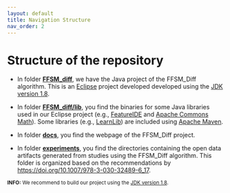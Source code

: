 ```yaml
---
layout: default
title: Navigation Structure
nav_order: 2
---
```


# Structure of the repository

- In folder **[FFSM_diff](https://github.com/damascenodiego/learningFFSM/tree/master/FFSM_diff)**, we have the Java project of the FFSM_Diff algorithm. 
  This is an [Eclipse](https://www.eclipse.org/ide) project developed developed using the [JDK version 1.8](https://www.oracle.com/technetwork/java/javase/downloads/jdk8-downloads-2133151.html).

- In folder **[FFSM_diff/lib](https://github.com/damascenodiego/learningFFSM/tree/master/FFSM_diff/lib)**, you find the binaries for some Java libraries used in our Eclipse project 
(e.g., [FeatureIDE](https://featureide.github.io) and [Apache Commons Math](http://commons.apache.org/proper/commons-math/)). 
Some libraries (e.g., [LearnLib](https://learnlib.de)) are included using [Apache Maven](https://maven.apache.org/).

- In folder **[docs](https://github.com/damascenodiego/learningFFSM/tree/master/docs)**, you find the webpage of the FFSM_Diff project.

- In folder **[experiments](https://github.com/damascenodiego/learningFFSM/tree/master/experiments)**, you find the directories containing the open data artifacts generated from studies using the FFSM_Diff algorithm. 
This folder is organized based on the recommendations by https://doi.org/10.1007/978-3-030-32489-6_17.


<small><b>INFO:</b> We recommend to build our project using the [JDK version 1.8](https://www.oracle.com/technetwork/java/javase/downloads/jdk8-downloads-2133151.html).</small>